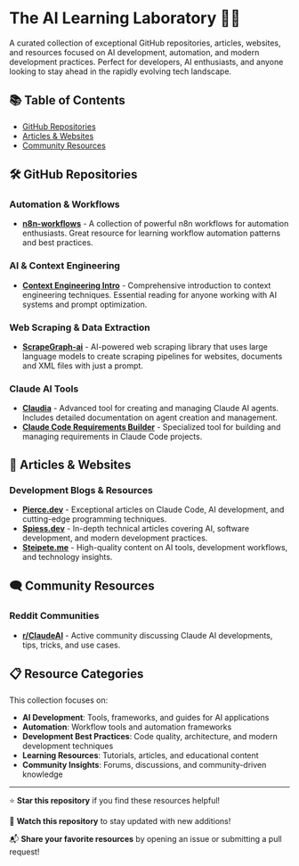 # The AI Learning Laboratory 🧪🤖

A curated collection of exceptional GitHub repositories, articles, websites, and resources focused on AI development, automation, and modern development practices. Perfect for developers, AI enthusiasts, and anyone looking to stay ahead in the rapidly evolving tech landscape.

## 📚 Table of Contents

- [GitHub Repositories](#github-repositories)
- [Articles & Websites](#articles--websites)
- [Community Resources](#community-resources)

## 🛠 GitHub Repositories

### Automation & Workflows
- **[n8n-workflows](https://github.com/Zie619/n8n-workflows)** - A collection of powerful n8n workflows for automation enthusiasts. Great resource for learning workflow automation patterns and best practices.

### AI & Context Engineering
- **[Context Engineering Intro](https://github.com/coleam00/context-engineering-intro)** - Comprehensive introduction to context engineering techniques. Essential reading for anyone working with AI systems and prompt optimization.

### Web Scraping & Data Extraction
- **[ScrapeGraph-ai](https://github.com/ScrapeGraphAI/Scrapegraph-ai)** - AI-powered web scraping library that uses large language models to create scraping pipelines for websites, documents and XML files with just a prompt.

### Claude AI Tools
- **[Claudia](https://github.com/getAsterisk/claudia)** - Advanced tool for creating and managing Claude AI agents. Includes detailed documentation on agent creation and management.
- **[Claude Code Requirements Builder](https://github.com/rizethereum/claude-code-requirements-builder)** - Specialized tool for building and managing requirements in Claude Code projects.

## 📖 Articles & Websites

### Development Blogs & Resources
- **[Pierce.dev](https://pierce.dev/)** - Exceptional articles on Claude Code, AI development, and cutting-edge programming techniques.
- **[Spiess.dev](https://spiess.dev/)** - In-depth technical articles covering AI, software development, and modern development practices.
- **[Steipete.me](https://steipete.me/)** - High-quality content on AI tools, development workflows, and technology insights.

## 🗨 Community Resources

### Reddit Communities
- **[r/ClaudeAI](https://www.reddit.com/r/ClaudeAI/)** - Active community discussing Claude AI developments, tips, tricks, and use cases.

## 📋 Resource Categories

This collection focuses on:
- **AI Development**: Tools, frameworks, and guides for AI applications
- **Automation**: Workflow tools and automation frameworks
- **Development Best Practices**: Code quality, architecture, and modern development techniques
- **Learning Resources**: Tutorials, articles, and educational content
- **Community Insights**: Forums, discussions, and community-driven knowledge

---

⭐ **Star this repository** if you find these resources helpful!

🔄 **Watch this repository** to stay updated with new additions!

📬 **Share your favorite resources** by opening an issue or submitting a pull request!